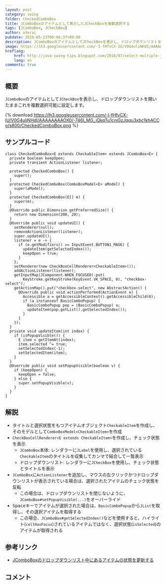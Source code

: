 ```yaml
---
layout: post
category: swing
folder: CheckedComboBox
title: JComboBoxのアイテムとして表示したJCheckBoxを複数選択する
tags: [JComboBox, JCheckBox]
author: aterai
pubdate: 2016-05-23T00:06:37+09:00
description: JComboBoxのアイテムとしてJCheckBoxを表示し、ドロップダウンリストを開いたままこれを複数選択可能に設定します。
image: https://lh3.googleusercontent.com/-I-fHfvCX-IU/V0G4uliNHdI/AAAAAAAAOX0/-746I_MG_jQkqTu1cniGzJqqu3xbc1khACCo/s800/CheckedComboBox.png
hreflang:
    href: http://java-swing-tips.blogspot.com/2016/07/select-multiple-jcheckbox-in-jcombobox.html
    lang: en
comments: true
---
```

## 概要
`JComboBox`のアイテムとして`JCheckBox`を表示し、ドロップダウンリストを開いたままこれを複数選択可能に設定します。

{% download https://lh3.googleusercontent.com/-I-fHfvCX-IU/V0G4uliNHdI/AAAAAAAAOX0/-746I_MG_jQkqTu1cniGzJqqu3xbc1khACCo/s800/CheckedComboBox.png %}

## サンプルコード
<pre class="prettyprint"><code>class CheckedComboBox&lt;E extends CheckableItem&gt; extends JComboBox&lt;E&gt; {
  private boolean keepOpen;
  private transient ActionListener listener;

  protected CheckedComboBox() {
    super();
  }
  protected CheckedComboBox(ComboBoxModel&lt;E&gt; aModel) {
    super(aModel);
  }
  protected CheckedComboBox(E[] m) {
    super(m);
  }
  @Override public Dimension getPreferredSize() {
    return new Dimension(200, 20);
  }
  @Override public void updateUI() {
    setRenderer(null);
    removeActionListener(listener);
    super.updateUI();
    listener = e -&gt; {
      if (e.getModifiers() == InputEvent.BUTTON1_MASK) {
        updateItem(getSelectedIndex());
        keepOpen = true;
      }
    };
    setRenderer(new CheckBoxCellRenderer&lt;CheckableItem&gt;());
    addActionListener(listener);
    getInputMap(JComponent.WHEN_FOCUSED).put(
        KeyStroke.getKeyStroke(KeyEvent.VK_SPACE, 0), "checkbox-select");
    getActionMap().put("checkbox-select", new AbstractAction() {
      @Override public void actionPerformed(ActionEvent e) {
        Accessible a = getAccessibleContext().getAccessibleChild(0);
        if (a instanceof BasicComboPopup) {
          BasicComboPopup pop = (BasicComboPopup) a;
          updateItem(pop.getList().getSelectedIndex());
        }
      }
    });
  }
  private void updateItem(int index) {
    if (isPopupVisible()) {
      E item = getItemAt(index);
      item.selected ^= true;
      setSelectedIndex(-1);
      setSelectedItem(item);
    }
  }
  @Override public void setPopupVisible(boolean v) {
    if (keepOpen) {
      keepOpen = false;
    } else {
      super.setPopupVisible(v);
    }
  }
}
</code></pre>

## 解説
- タイトルと選択状態をもつアイテムオブジェクト`CheckableItem`を作成し、そのモデルとして`ComboBoxModel<CheckableItem>`を作成
- `CheckBoxCellRenderer<E extends CheckableItem>`を作成し、チェック状態を表示
    - `JComboBox`本体: レンダラーに`JLabel`を使用し、選択されている`CheckableItem`のタイトルを収集してカンマで結合して一覧表示
    - ドロップダウンリスト: レンダラーに`JCheckBox`を使用し、チェック状態とタイトルを表示
- `JComboBox`に`ActionListener`を追加し、マウスの左クリックかつドロップダウンリストが表示されている場合は、選択されたアイテムのチェック状態を反転
    - この場合は、ドロップダウンリストを閉じないように、`JComboBox#setPopupVisible(...)`をオーバーライド
- <kbd>Space</kbd>キーでアイテムが選択された場合は、`BasicComboPopup`から`JList`を取得し、その選択アイテムを取得する
    - この場合、`JComboBox#getSelectedIndex()`などを使用すると、ハイライト(`cellHasFocus`)されているアイテムではなく、選択状態(`isSelected`)のアイテムが取得される

<!-- dummy comment line for breaking list -->

## 参考リンク
- [JComboBoxのドロップダウンリスト中にあるアイテムの状態を更新する](https://ateraimemo.com/Swing/UpdateComboBoxItem.html)

<!-- dummy comment line for breaking list -->

## コメント
